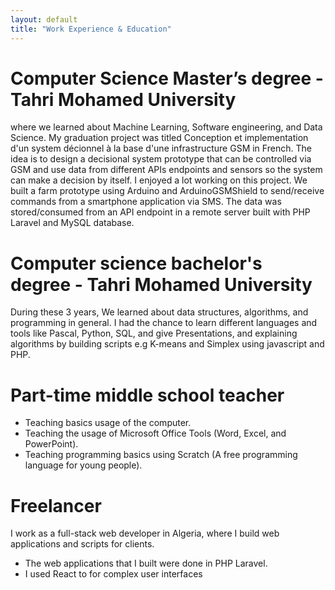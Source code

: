 ```yaml
---
layout: default
title: "Work Experience & Education"
---
```

<div class="container md: w-1/2 mx-auto">
  <div>
    <h1>Computer Science Master’s degree - Tahri Mohamed University</h1>
    <p>
    where we learned about Machine Learning, Software engineering, and Data
    Science. My graduation project was titled Conception et implementation d'un system décionnel à la base d'une infrastructure GSM in French. The idea is to design a decisional system prototype that can be controlled via GSM and use data from different APIs endpoints and sensors so the system can make a decision by itself. I enjoyed a lot working on this project. We built a farm prototype using Arduino and ArduinoGSMShield to send/receive commands from a smartphone application via SMS. The data
    was stored/consumed from an API endpoint in a remote server built with PHP Laravel and MySQL database.
    </p>
  </div>

  <div>
    <h1>Computer science bachelor's degree - Tahri Mohamed University </h1>
    <p>
      During these 3 years, We learned about data structures, algorithms, and programming in general. I had the chance to learn
      different languages and tools like Pascal, Python, SQL, and give Presentations, and explaining algorithms by building scripts e.g
      <a>K-means</a> and <a>Simplex</a> using javascript and PHP.
    </p>
  </div>

  <div>
    <h1>Part-time middle school teacher</h1>
    <ul class="list-disc">
      <li>Teaching basics usage of the computer.</li> 
      <li>Teaching the usage of Microsoft Office Tools (Word, Excel, and PowerPoint).</li> 
      <li>Teaching programming basics using Scratch (A free programming language for young people).</li>
    </ul>
  </div>
  
  <div>
    <h1>Freelancer</h1>
    <p>I work as a full-stack web developer in Algeria, where I build web applications and scripts for clients.</p>
    <ul class="list-disc">
      <li>The web applications that I built were done in PHP Laravel.</li> 
      <li>I used React to for complex user interfaces</li> 
    </ul>
  </div>
</div>